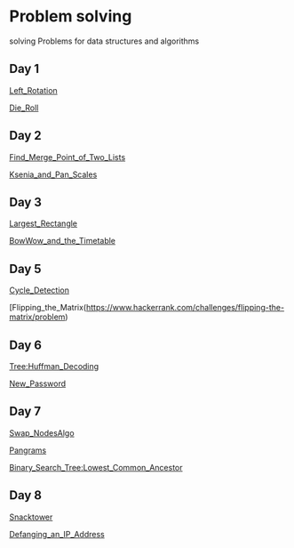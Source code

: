 # Problem solving

solving Problems for data structures and algorithms

## Day 1

[Left_Rotation](https://www.hackerrank.com/challenges/array-left-rotation/problem )

[Die_Roll](http://codeforces.com/contest/9/problem/A )

## Day 2

[Find_Merge_Point_of_Two_Lists](https://www.hackerrank.com/challenges/find-the-merge-point-of-two-joined-linked-lists/problem )

[Ksenia_and_Pan_Scales](http://codeforces.com/contest/382/problem/A )

## Day 3

[Largest_Rectangle](https://www.hackerrank.com/challenges/largest-rectangle/problem )

[BowWow_and_the_Timetable](https://codeforces.com/contest/1204/problem/A )

## Day 5

[Cycle_Detection](https://www.hackerrank.com/challenges/detect-whether-a-linked-list-contains-a-cycle/problem)

[Flipping_the_Matrix(https://www.hackerrank.com/challenges/flipping-the-matrix/problem)

## Day 6

[Tree:Huffman_Decoding](https://www.hackerrank.com/challenges/tree-huffman-decoding/problem)

[New_Password](http://codeforces.com/contest/770/problem/A )

## Day 7

[Swap_NodesAlgo](https://www.hackerrank.com/challenges/swap-nodes-algo/problem)

[Pangrams](https://www.hackerrank.com/challenges/pangrams/problem)

[Binary_Search_Tree:Lowest_Common_Ancestor](https://www.hackerrank.com/challenges/binary-search-tree-lowest-common-ancestor/problem)

## Day 8

[Snacktower](https://codeforces.com/problemset/problem/767/A )

[Defanging_an_IP_Address](https://leetcode.com/problems/defanging-an-ip-address/)
